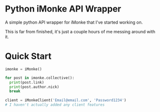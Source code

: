 # Python iMonke API Wrapper
A simple python API wrapper for iMonke that I've started working on.

This is far from finished, it's just a couple hours of me messing around with it.

# Quick Start
```py
imonke = iMonke()

for post in imonke.collective():
  print(post.link)
  print(post.author.nick)
  break
  
client = iMonkeClient('Email@email.com', 'Password1234')
# I haven't actually added any client features
```
